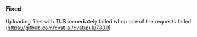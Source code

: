 ### Fixed

Uploading files with TUS immediately failed when one of the requests failed
  (<https://github.com/cvat-ai/cvat/pull/7830>)
